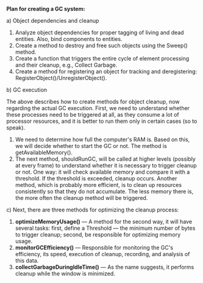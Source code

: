 **Plan for creating a GC system:**

a) Object dependencies and cleanup

1. Analyze object dependencies for proper tagging of living and dead entities. Also, bind components to entities.
2. Create a method to destroy and free such objects using the Sweep() method.
3. Create a function that triggers the entire cycle of element processing and their cleanup, e.g., Collect Garbage.
4. Create a method for registering an object for tracking and deregistering: RegisterObject()/UnregisterObject().

b) GC execution

The above describes how to create methods for object cleanup, now regarding the actual GC execution. First, we need to understand whether these processes need to be triggered at all, as they consume a lot of processor resources, and it is better to run them only in certain cases (so to speak).

1. We need to determine how full the computer's RAM is. Based on this, we will decide whether to start the GC or not. The method is getAvailableMemory().
2. The next method, shouldRunGC, will be called at higher levels (possibly at every frame) to understand whether it is necessary to trigger cleanup or not. One way: it will check available memory and compare it with a threshold. If the threshold is exceeded, cleanup occurs. Another method, which is probably more efficient, is to clean up resources consistently so that they do not accumulate. The less memory there is, the more often the cleanup method will be triggered.

c) Next, there are three methods for optimizing the cleanup process:

1. **optimizeMemoryUsage()** — A method for the second way, it will have several tasks: first, define a Threshold — the minimum number of bytes to trigger cleanup; second, be responsible for optimizing memory usage.
2. **monitorGCEfficiency()** — Responsible for monitoring the GC's efficiency, its speed, execution of cleanup, recording, and analysis of this data.
3. **collectGarbageDuringIdleTime()** — As the name suggests, it performs cleanup while the window is minimized.
